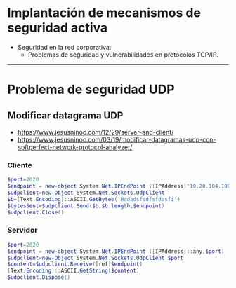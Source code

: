 # Implantación de mecanismos de seguridad activa
- Seguridad en la red corporativa:
  - Problemas de seguridad y vulnerabilidades en protocolos TCP/IP.

--------------------

# Problema de seguridad UDP
## Modificar datagrama UDP
* https://www.jesusninoc.com/12/29/server-and-client/
* https://www.jesusninoc.com/03/19/modificar-datagramas-udp-con-softperfect-network-protocol-analyzer/
### Cliente
```PowerShell
$port=2020
$endpoint = new-object System.Net.IPEndPoint ([IPAddress]"10.20.104.100",$port)
$udpclient=new-Object System.Net.Sockets.UdpClient
$b=[Text.Encoding]::ASCII.GetBytes('Hadadsfsdfsfdasfi')
$bytesSent=$udpclient.Send($b,$b.length,$endpoint)
$udpclient.Close()
```
### Servidor
```PowerShell
$port=2020
$endpoint = new-object System.Net.IPEndPoint ([IPAddress]::any,$port)
$udpclient=new-Object System.Net.Sockets.UdpClient $port
$content=$udpclient.Receive([ref]$endpoint)
[Text.Encoding]::ASCII.GetString($content)
$udpclient.Dispose()
```

